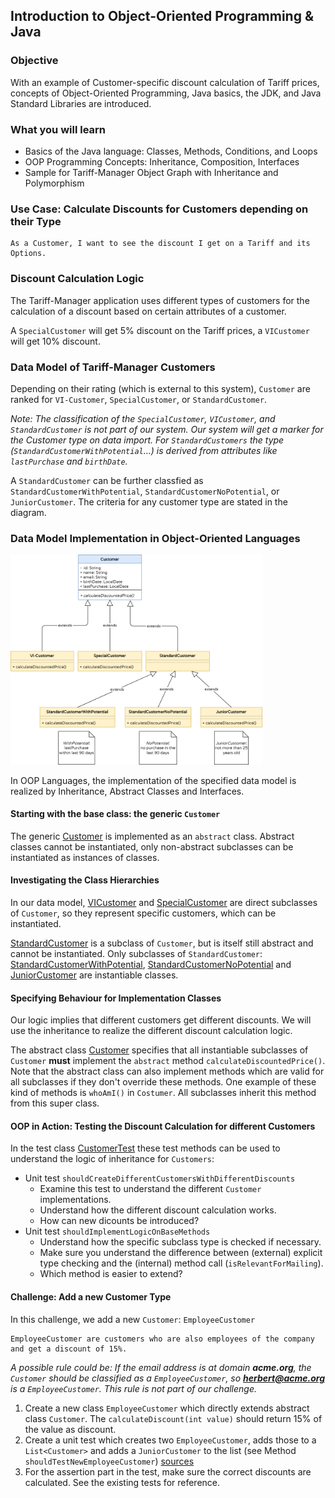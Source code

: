 ## Introduction to Object-Oriented Programming & Java

### Objective

With an example of Customer-specific discount calculation of Tariff prices, concepts of Object-Oriented Programming, Java basics, the JDK, and Java Standard Libraries are introduced.  

### What you will learn

* Basics of the Java language: Classes, Methods, Conditions, and Loops
* OOP Programming Concepts: Inheritance, Composition, Interfaces
* Sample for Tariff-Manager Object Graph with Inheritance and Polymorphism

### Use Case: Calculate Discounts for Customers depending on their Type

```
As a Customer, I want to see the discount I get on a Tariff and its Options.
```

### Discount Calculation Logic

The Tariff-Manager application uses different types of customers for the calculation of a discount based on certain attributes of a customer. 

A `SpecialCustomer` will get 5% discount on the Tariff prices, a `VICustomer` will get 10% discount. 

### Data Model of Tariff-Manager Customers

Depending on their rating (which is external to this system), `Customer` are ranked for `VI-Customer`, `SpecialCustomer`, or `StandardCustomer`.  

_Note: The classification of the `SpecialCustomer`, `VICustomer`, and `StandardCustomer` is not part of our system. Our system will get a marker for the Customer type on data import. For `StandardCustomers` the type (`StandardCustomerWithPotential`...) is derived from attributes like `lastPurchase` and `birthDate`._

A `StandardCustomer` can be further classfied as `StandardCustomerWithPotential`, `StandardCustomerNoPotential`, or `JuniorCustomer`. The criteria for any customer type are stated in the diagram.

### Data Model Implementation in Object-Oriented Languages

<img src="../../../docs/img/oop1-customer.png" width="80%"/>

In OOP Languages, the implementation of the specified data model is realized by Inheritance, Abstract Classes and Interfaces.

#### Starting with the base class: the generic `Customer`

The generic [Customer](../../../src/main/java/dev/wcs/nad/tariffmanager/customer/model/Customer.java) is implemented as an `abstract` class. Abstract classes cannot be instantiated, only non-abstract subclasses can be instantiated as instances of classes.

#### Investigating the Class Hierarchies

In our data model, [VICustomer](../../../src/main/java/dev/wcs/nad/tariffmanager/customer/model/VICustomer.java) and [SpecialCustomer](../../../src/main/java/dev/wcs/nad/tariffmanager/customer/model/SpecialCustomer.java) are direct subclasses of `Customer`, so they represent specific customers, which can be instantiated.

[StandardCustomer](../../../src/main/java/dev/wcs/nad/tariffmanager/customer/model/StandardCustomer.java) is a subclass of `Customer`, but is itself still abstract and cannot be instantiated. Only subclasses of `StandardCustomer`: [StandardCustomerWithPotential](../../../src/main/java/dev/wcs/nad/tariffmanager/customer/model/StandardCustomerWithPotential.java), [StandardCustomerNoPotential](../../../src/main/java/dev/wcs/nad/tariffmanager/customer/model/StandardCustomerNoPotential.java) and [JuniorCustomer](../../../src/main/java/dev/wcs/nad/tariffmanager/customer/model/JuniorCustomer.java) are instantiable classes.

#### Specifying Behaviour for Implementation Classes

Our logic implies that different customers get different discounts. We will use the inheritance to realize the different discount calculation logic.

The abstract class [Customer](../../../src/main/java/dev/wcs/nad/tariffmanager/customer/model/Customer.java) specifies that all instantiable subclasses of `Customer` **must** implement the `abstract` method `calculateDiscountedPrice()`. Note that the abstract class can also implement methods which are valid for all subclasses if they don't override these methods. One example of these kind of methods is `whoAmI()` in `Costumer`. All subclasses inherit this method from this super class.

#### OOP in Action: Testing the Discount Calculation for different Customers

In the test class [CustomerTest](../../../src/test/java/dev/wcs/nad/tariffmanager/customer/CustomerTest.java) these test methods can be used to understand the logic of inheritance for `Customers`:

* Unit test `shouldCreateDifferentCustomersWithDifferentDiscounts`
  * Examine this test to understand the different `Customer` implementations. 
  * Understand how the different discount calculation works. 
  * How can new dicounts be introduced?
* Unit test `shouldImplementLogicOnBaseMethods`
  * Understand how the specific subclass type is checked if necessary. 
  * Make sure you understand the difference between (external) explicit type checking and the (internal) method call (`isRelevantForMailing`). 
  * Which method is easier to extend? 

#### Challenge: Add a new Customer Type

In this challenge, we add a new `Customer`: `EmployeeCustomer`

```
EmployeeCustomer are customers who are also employees of the company and get a discount of 15%. 
```

_A possible rule could be: If the email address is at domain **acme.org**, the `Customer` should be classified as a `EmployeeCustomer`, so **herbert@acme.org** is a `EmployeeCustomer`. This rule is not part of our challenge._

1. Create a new class `EmployeeCustomer` which directly extends abstract class `Customer`. The `calculateDiscount(int value)` should return 15% of the value as discount.
2. Create a unit test which creates two `EmployeeCustomer`, adds those to a `List<Customer>` and adds a `JuniorCustomer` to the list (see Method `shouldTestNewEmployeeCustomer`) [sources](../../../src/test/java/dev/wcs/nad/tariffmanager/customer/CustomerTest.java)
3. For the assertion part in the test, make sure the correct discounts are calculated. See the existing tests for reference.
